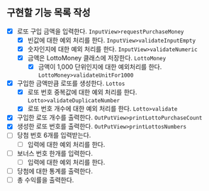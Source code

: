 ## 구현할 기능 목록 작성 

- [x] 로또 구입 금액을 입력한다. `InputView>requestPurchaseMoney`
  - [x] 빈값에 대한 예외 처리를 한다. `InputView>validateInputEmpty`
  - [x] 숫자인지에 대한 예외 처리를 한다. `InputView>validateNumeric`
  - [x] 금액은 LottoMoney 클래스에 저장한다. `LottoMoney`
    - [x] 금액이 1,000 단위인지에 대한 예외처리를 한다. `LottoMoney>validateUnitFor1000`
- [x] 구입한 금액만큼 로또를 생성한다. `Lottos`
  - [x] 로또 번호 중복값에 대한 예외 처리를 한다. `Lotto>validateDuplicateNumber`
  - [x] 로또 번호 개수에 대한 예외 처리를 한다. `Lotto>validate`
- [x] 구입한 로또 개수를 출력한다.  `OutPutView>printLottoPurchaseCount`
- [X] 생성한 로또 번호를 출력한다. `OutPutView>printLottosNumbers`
- [ ] 당첨 번호 6개를 입력받는다.
  - [ ] 입력에 대한 예외 처리를 한다.
- [ ] 보너스 번호 한개를 입력한다.
  - [ ] 입력에 대한 예외 처리를 한다.
- [ ] 당첨에 대한 통계를 출력한다.
- [ ] 총 수익률을 출력한다. 
